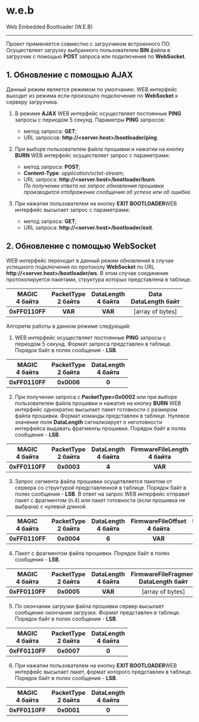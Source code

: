 # w.e.b
Web Embedded Bootloader (W.E.B)

---

Проект применяется совместно с загрузчиком встроенного ПО. Осуществляет загрузку выбранного пользователем **BIN** файла в загрузчик с помощью **POST** запроса или подключения по **WebSocket**.

## 1. Обновление с помощью AJAX

Данный режим является режимом по умолчанию. WEB интерфейс выходит из режима если произошло подключение по **WebSocket** к серверу загрузчика. 

1) В режиме **AJAX** WEB интерфейс осуществляет постоянные **PING** запросы с периодом 5 секунд. Параметры  **PING** запросов:
   - метод запроса: **GET**;
   - URL запросов: **http://<server.host>/bootloader/ping**.
2) При выборе пользователем файла прошивки и нажатии на кнопку **BURN** WEB интерфейс осуществляет запрос с параметрами:
   - метод запроса: **POST**;
   - **Content-Type**: *application/octet-stream*;
   - URL запроса: **http://<server.host>/bootloader/burn**.    
*По получении ответа на запрос обновления прошивки производится отображение сообщения об успехе или об ошибке.*

3) При нажатии пользователем на кнопку **EXIT BOOTLOADER**WEB интерфейс высылает запрос с параметрами:
   - метод запроса: **GET**;
   - URL запроса: **http://<server.host>/bootloader/exit**.




## 2. Обновление с помощью WebSocket

WEB интерфейс переходит в данный режим обновления в случае успешного подключения по протоколу **WebSocket** по URL  **http://<server.host>/bootloader/ws**. В этом случае соединение протоколируется пакетами, структура которых представлена в таблице.

| MAGIC<br>4 байта | PacketType<br>2 байта | DataLength<br>4 байта | Data<br>DataLength байт |
|:---:|:---:|:---:|:---:|
|**0xFF0110FF**|**VAR**|**VAR**|[array of bytes]|

Алгоритм работы в данном режиме следующий:

1) WEB интерфейс осуществляет постоянные **PING** запросы с периодом 5 секунд. Формат запроса представлен в таблице. Порядок байт в полях сообщения - **LSB**.
   
| MAGIC<br>4 байта | PacketType<br>2 байта | DataLength<br>4 байта |
|:---:|:---:|:---:|
|**0xFF0110FF**|**0x0006**|**0**|

2) При получении запроса с **PacketType=0x0002** или при выборе пользователем файла прошивки и нажатия на кнопку **BURN** WEB интерфейс однократно высылает пакет готовности с размером файла прошивки. Формат команды представлен в таблице. Нулевое значение поля **DataLength** сигнализирует о неготовности интерфейса выдавать фрагменты прошивки. Порядок байт в полях сообщения - **LSB**.
   
| MAGIC<br>4 байта | PacketType<br>2 байта | DataLength<br>4 байта | FirmwareFileLength<br>4 байта |
|:---:|:---:|:---:|:---:|
|**0xFF0110FF**|**0x0003**|**4**|**VAR**|

3) Запрос сегмента файла прошивки осущетвляется пакетом от сервера со структурой представленной в таблице. Порядок байт в полях сообщения - **LSB**. В ответ на запрос WEB интерфейс отправит пакет с фрагментом (п.4) или пакет готовности (если прошивка не выбрана) с нулевой длиной.
   
| MAGIC<br>4 байта | PacketType<br>2 байта | DataLength<br>4 байта | FirmwareFileOffset<br>4 байта | FirmwareFragmentSize<br>2 байта |
|:---:|:---:|:---:|:---:|:---:|
|**0xFF0110FF**|**0x0004**|**6**|**VAR**|**VAR**|

4) Пакет с фрагментом файла прошивки. Порядок байт в полях сообщения - **LSB**.
   
| MAGIC<br>4 байта | PacketType<br>2 байта | DataLength<br>4 байта | FirmwareFileFragment<br>DataLength байт |
|:---:|:---:|:---:|:---:|
|**0xFF0110FF**|**0x0005**|**VAR**|[array of bytes]|

5) По окончании загрузки файла прошивки сервер высылает сообщение окончания загрузки. Формат представлен в таблице. Порядок байт в полях сообщения - **LSB**.

| MAGIC<br>4 байта | PacketType<br>2 байта | DataLength<br>4 байта |
|:---:|:---:|:---:|
|**0xFF0110FF**|**0x0007**|**0**|

6) При нажатии пользователем на кнопку **EXIT BOOTLOADER**WEB интерфейс высылает пакет, формат которого представлен в таблице. Порядок байт в полях сообщения - **LSB**.

| MAGIC<br>4 байта | PacketType<br>2 байта | DataLength<br>4 байта |
|:---:|:---:|:---:|
|**0xFF0110FF**|**0x0001**|**0**|